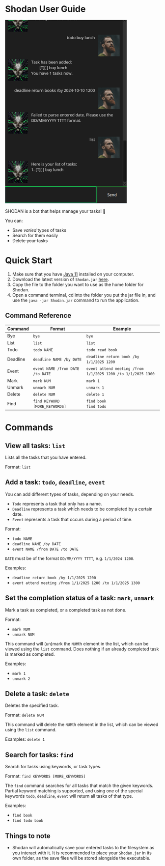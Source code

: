 # Shodan User Guide

![Product Image](Ui.png)

SHODAN is a bot that helps manage your tasks! 🤖

You can:
- Save _varied_ types of tasks
- Search for them easily
- ~~Delete your tasks~~

# Quick Start
1. Make sure that you have [Java 11](https://www.oracle.com/java/technologies/javase/jdk11-archive-downloads.html) installed on your computer.
2. Download the latest version of `Shodan.jar` [here](https://github.com/angsongyee/ip/releases/tag/A-BetterGui).
3. Copy the file to the folder you want to use as the home folder for Shodan.
4. Open a command terminal, cd into the folder you put the jar file in, and use the `java -jar Shodan.jar` command to run the application.
   
## Command Reference

| Command  | Format                                | Example |
|----------|---------------------------------------|---------|
| Bye      | `bye`                                 | `bye`
| List     | `list`                                | `list`
| Todo     | `todo NAME`                           | `todo read book` 
| Deadline | `deadline NAME /by DATE`              | `deadline return book /by 1/1/2025 1200`
| Event    | `event NAME /from DATE /to DATE`      | `event attend meeting /from 1/1/2025 1200 /to 1/1/2025 1300`
| Mark     | `mark NUM`                            | `mark 1` 
| Unmark   | `unmark NUM`                          | `unmark 1`
| Delete   | `delete NUM`                          | `delete 1`
| Find     | `find KEYWORD [MORE_KEYWORDS]`        | `find book` <br> `find todo`

# Commands

## View all tasks: `list`
Lists all the tasks that you have entered.

Format: `list`


## Add a task: `todo`, `deadline`, `event`
You can add different types of tasks, depending on your needs.

  * `Todo` represents a task that only has a name.
  * `Deadline` represents a task which needs to be completed by a certain date.
  * `Event` represents a task that occurs during a period of time.

Format:
  - `todo NAME`
  - `deadline NAME /by DATE`
  - `event NAME /from DATE /to DATE`

`DATE` must be of the format `DD/MM/YYYY TTTT`, e.g. `1/1/2024 1200`.

Examples:
  - `deadline return book /by 1/1/2025 1200`
  - `event attend meeting /from 1/1/2025 1200 /to 1/1/2025 1300`

## Set the completion status of a task: `mark`, `unmark`
Mark a task as completed, or a completed task as not done.

Format:
  - `mark NUM`
  - `unmark NUM`

This command will (un)mark the `NUM`th element in the list, which can be viewed using the `list` command.
Does nothing if an already completed task is marked as completed.

Examples:
  - `mark 1`
  - `unmark 2`

## Delete a task: `delete`
Deletes the specified task.

Format: `delete NUM`

This command will delete the `NUM`th element in the list, which can be viewed using the `list` command.

Examples: `delete 1`

## Search for tasks: `find`
Search for tasks using keywords, or task types.

Format: `find KEYWORDS [MORE_KEYWORDS]`

The `find` command searches for all tasks that match the given keywords. Partial keyword matching is supported,
and using one of the special keywords `todo`, `deadline`, `event` will return all tasks of that type.

Examples:
  - `find book`
  - `find todo book`

## Things to note
- Shodan will automatically save your entered tasks to the filesystem as you interact with it. It is recommended to place your `Shodan.jar` in its own folder, as the save files will be stored alongside the executable.

